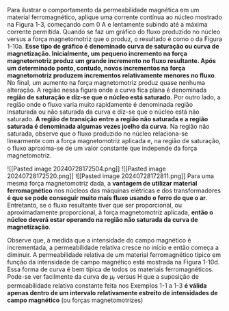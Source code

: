 Para ilustrar o comportamento da permeabilidade magnética em um material ferromagnético, aplique uma corrente contínua ao núcleo mostrado na Figura 1-3, começando com 0 A e lentamente subindo até a máxima corrente permitida. Quando se faz um gráfico do fluxo produzido no núcleo versus a força magnetomotriz que o produz, o resultado é como o da Figura 1-10a. **Esse tipo de gráfico é denominado curva de saturação ou curva de magnetização. Inicialmente, um pequeno incremento na força magnetomotriz produz um grande incremento no fluxo resultante. Após um determinado ponto, contudo, novos incrementos na força magnetomotriz produzem incrementos relativamente menores no fluxo**. No final, um aumento na força magnetomotriz produz quase nenhuma alteração. A região nessa figura onde a curva fica plana é denominada **região de saturação e diz-se que o núcleo está saturado.** Por outro lado, a região onde o fluxo varia muito rapidamente é denominada região insaturada ou não saturada da curva e diz-se que o núcleo está não saturado. **A região de transição entre a região não saturada e a região saturada é denominada algumas vezes joelho da curva**. Na região não saturada, observe que o fluxo produzido no núcleo relaciona-se linearmente com a força magnetomotriz aplicada e, na região de saturação, o fluxo aproxima-se de um valor constante que independe da força magnetomotriz.

![[Pasted image 20240728172504.png]]
![[Pasted image 20240728172520.png]]
![[Pasted image 20240728172811.png]]
Para uma mesma força magnetomotriz dada, a **vantagem de utilizar material ferromagnético** nos núcleos das máquinas elétricas e dos transformadores **é que se pode conseguir muito mais fluxo usando o ferro do que o ar**. Entretanto, se o fluxo resultante tiver que ser proporcional, ou aproximadamente proporcional, à força magnetomotriz aplicada, **então o núcleo deverá estar operando na região não saturada da curva de magnetização**.

Observe que, à medida que a intensidade do campo magnético é incrementada, a permeabilidade relativa cresce no início e então começa a diminuir. A permeabilidade relativa de um material ferromagnético típico em função da intensidade de campo magnético está mostrada na Figura 1-10d. Essa forma de curva é bem típica de todos os materiais ferromagnéticos. Pode-se ver facilmente da curva de $\mu_{r}$ versus H que a suposição de permeabilidade relativa constante feita nos Exemplos 1-1 a 1-3 **é válida apenas dentro de um intervalo relativamente estreito de intensidades de campo magnético** (ou forças magnetomotrizes)